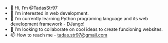 - 👋 Hi, I’m @TadasStr97
- 👀 I’m interested in web development.
- 🌱 I’m currently learning Python programing language and its web development framework - DJango!
- 💞️ I’m looking to collaborate on cool ideas to create funcioning websites.
- 📫 How to reach me - tadas.str97@gmail.com

<!---
TadasStr97/TadasStr97 is a ✨ special ✨ repository because its `README.md` (this file) appears on your GitHub profile.
You can click the Preview link to take a look at your changes.
--->

